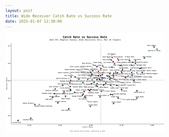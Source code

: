 ```yaml
---
layout: post
title: Wide Receiver Catch Rate vs Success Rate
date: 2025-01-07 12:30:00
---
```


<a href="/assets/pictures/wr_catch_success_bg.png"><img id="post-image" src="/assets/pictures/wr_catch_success.png"></a>
